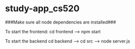 # study-app_cs520

###Make sure all node dependencies are installed###

To start the frontend:
cd frontend --> npm start

To start the backend
cd backend --> cd src --> node server.js
